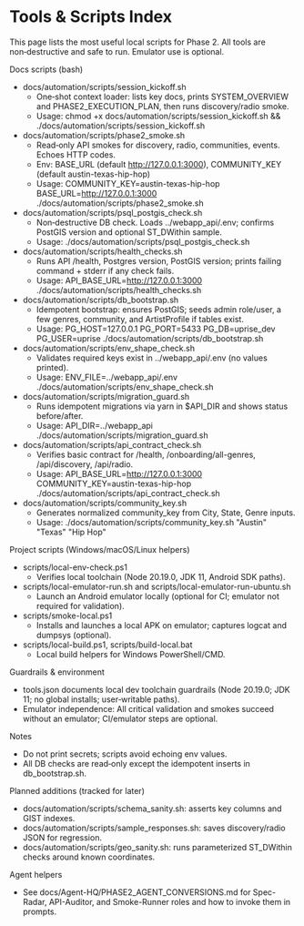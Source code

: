 # Tools & Scripts Index

This page lists the most useful local scripts for Phase 2. All tools are non‑destructive and safe to run. Emulator use is optional.

Docs scripts (bash)
- docs/automation/scripts/session_kickoff.sh
  - One‑shot context loader: lists key docs, prints SYSTEM_OVERVIEW and PHASE2_EXECUTION_PLAN, then runs discovery/radio smoke.
  - Usage: chmod +x docs/automation/scripts/session_kickoff.sh && ./docs/automation/scripts/session_kickoff.sh
- docs/automation/scripts/phase2_smoke.sh
  - Read‑only API smokes for discovery, radio, communities, events. Echoes HTTP codes.
  - Env: BASE_URL (default http://127.0.0.1:3000), COMMUNITY_KEY (default austin-texas-hip-hop)
  - Usage: COMMUNITY_KEY=austin-texas-hip-hop BASE_URL=http://127.0.0.1:3000 ./docs/automation/scripts/phase2_smoke.sh
- docs/automation/scripts/psql_postgis_check.sh
  - Non‑destructive DB check. Loads ../webapp_api/.env; confirms PostGIS version and optional ST_DWithin sample.
  - Usage: ./docs/automation/scripts/psql_postgis_check.sh
- docs/automation/scripts/health_checks.sh
  - Runs API /health, Postgres version, PostGIS version; prints failing command + stderr if any check fails.
  - Usage: API_BASE_URL=http://127.0.0.1:3000 ./docs/automation/scripts/health_checks.sh
- docs/automation/scripts/db_bootstrap.sh
  - Idempotent bootstrap: ensures PostGIS; seeds admin role/user, a few genres, community, and ArtistProfile if tables exist.
  - Usage: PG_HOST=127.0.0.1 PG_PORT=5433 PG_DB=uprise_dev PG_USER=uprise ./docs/automation/scripts/db_bootstrap.sh
- docs/automation/scripts/env_shape_check.sh
  - Validates required keys exist in ../webapp_api/.env (no values printed).
  - Usage: ENV_FILE=../webapp_api/.env ./docs/automation/scripts/env_shape_check.sh
- docs/automation/scripts/migration_guard.sh
  - Runs idempotent migrations via yarn in $API_DIR and shows status before/after.
  - Usage: API_DIR=../webapp_api ./docs/automation/scripts/migration_guard.sh
- docs/automation/scripts/api_contract_check.sh
  - Verifies basic contract for /health, /onboarding/all-genres, /api/discovery, /api/radio.
  - Usage: API_BASE_URL=http://127.0.0.1:3000 COMMUNITY_KEY=austin-texas-hip-hop ./docs/automation/scripts/api_contract_check.sh
- docs/automation/scripts/community_key.sh
  - Generates normalized community_key from City, State, Genre inputs.
  - Usage: ./docs/automation/scripts/community_key.sh "Austin" "Texas" "Hip Hop"

Project scripts (Windows/macOS/Linux helpers)
- scripts/local-env-check.ps1
  - Verifies local toolchain (Node 20.19.0, JDK 11, Android SDK paths).
- scripts/local-emulator-run.sh and scripts/local-emulator-run-ubuntu.sh
  - Launch an Android emulator locally (optional for CI; emulator not required for validation).
- scripts/smoke-local.ps1
  - Installs and launches a local APK on emulator; captures logcat and dumpsys (optional).
- scripts/local-build.ps1, scripts/build-local.bat
  - Local build helpers for Windows PowerShell/CMD.

Guardrails & environment
- tools.json documents local dev toolchain guardrails (Node 20.19.0; JDK 11; no global installs; user‑writable paths).
- Emulator independence: All critical validation and smokes succeed without an emulator; CI/emulator steps are optional.

Notes
- Do not print secrets; scripts avoid echoing env values.
- All DB checks are read‑only except the idempotent inserts in db_bootstrap.sh.

Planned additions (tracked for later)
- docs/automation/scripts/schema_sanity.sh: asserts key columns and GIST indexes.
- docs/automation/scripts/sample_responses.sh: saves discovery/radio JSON for regression.
- docs/automation/scripts/geo_sanity.sh: runs parameterized ST_DWithin checks around known coordinates.

Agent helpers
- See docs/Agent-HQ/PHASE2_AGENT_CONVERSIONS.md for Spec-Radar, API-Auditor, and Smoke-Runner roles and how to invoke them in prompts.
